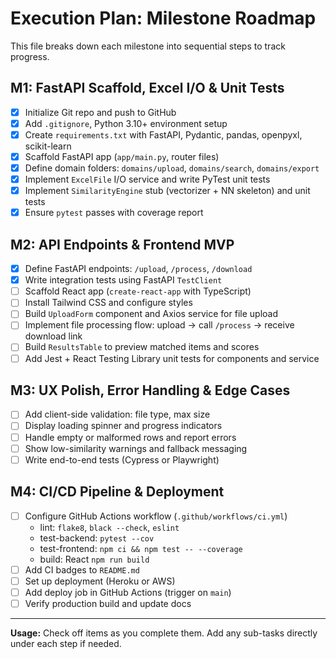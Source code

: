 # Execution Plan: Milestone Roadmap

This file breaks down each milestone into sequential steps to track progress.

## M1: FastAPI Scaffold, Excel I/O & Unit Tests
- [x] Initialize Git repo and push to GitHub
- [x] Add `.gitignore`, Python 3.10+ environment setup
- [x] Create `requirements.txt` with FastAPI, Pydantic, pandas, openpyxl, scikit-learn
- [x] Scaffold FastAPI app (`app/main.py`, router files)
- [x] Define domain folders: `domains/upload`, `domains/search`, `domains/export`
- [x] Implement `ExcelFile` I/O service and write PyTest unit tests
- [x] Implement `SimilarityEngine` stub (vectorizer + NN skeleton) and unit tests
- [x] Ensure `pytest` passes with coverage report

## M2: API Endpoints & Frontend MVP
- [x] Define FastAPI endpoints: `/upload`, `/process`, `/download`
- [x] Write integration tests using FastAPI `TestClient`
- [ ] Scaffold React app (`create-react-app` with TypeScript)
- [ ] Install Tailwind CSS and configure styles
- [ ] Build `UploadForm` component and Axios service for file upload
- [ ] Implement file processing flow: upload → call `/process` → receive download link
- [ ] Build `ResultsTable` to preview matched items and scores
- [ ] Add Jest + React Testing Library unit tests for components and service

## M3: UX Polish, Error Handling & Edge Cases
- [ ] Add client-side validation: file type, max size
- [ ] Display loading spinner and progress indicators
- [ ] Handle empty or malformed rows and report errors
- [ ] Show low-similarity warnings and fallback messaging
- [ ] Write end-to-end tests (Cypress or Playwright)

## M4: CI/CD Pipeline & Deployment
- [ ] Configure GitHub Actions workflow (`.github/workflows/ci.yml`)
  - lint: `flake8`, `black --check`, `eslint`
  - test-backend: `pytest --cov`
  - test-frontend: `npm ci && npm test -- --coverage`
  - build: React `npm run build`
- [ ] Add CI badges to `README.md`
- [ ] Set up deployment (Heroku or AWS)
- [ ] Add deploy job in GitHub Actions (trigger on `main`)
- [ ] Verify production build and update docs

---

**Usage:** Check off items as you complete them. Add any sub-tasks directly under each step if needed.
